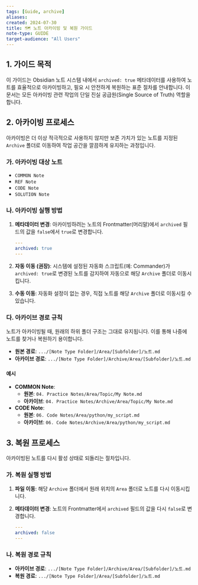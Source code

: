 ```yaml
---
tags: [Guide, archive]
aliases: 
created: 2024-07-30
title: 🗺️ 노트 아카이빙 및 복원 가이드
note-type: GUIDE
target-audience: "All Users"
---
```


## 1. 가이드 목적

이 가이드는 Obsidian 노트 시스템 내에서 `archived: true` 메타데이터를 사용하여 노트를 효율적으로 아카이빙하고, 필요 시 안전하게 복원하는 표준 절차를 안내합니다. 이 문서는 모든 아카이빙 관련 작업의 단일 진실 공급원(Single Source of Truth) 역할을 합니다.

## 2. 아카이빙 프로세스

아카이빙은 더 이상 적극적으로 사용하지 않지만 보존 가치가 있는 노트를 지정된 `Archive` 폴더로 이동하여 작업 공간을 깔끔하게 유지하는 과정입니다.

### 가. 아카이빙 대상 노트

- `COMMON Note`
- `REF Note`
- `CODE Note`
- `SOLUTION Note`

### 나. 아카이빙 실행 방법

1.  **메타데이터 변경**: 아카이빙하려는 노트의 Frontmatter(머리말)에서 `archived` 필드의 값을 `false`에서 `true`로 변경합니다.

    ```yaml
    ---
    archived: true
    ---
    ```

2.  **자동 이동 (권장)**: 시스템에 설정된 자동화 스크립트(예: Commander)가 `archived: true`로 변경된 노트를 감지하여 자동으로 해당 `Archive` 폴더로 이동시킵니다.

3.  **수동 이동**: 자동화 설정이 없는 경우, 직접 노트를 해당 `Archive` 폴더로 이동시킬 수 있습니다.

### 다. 아카이브 경로 규칙

노트가 아카이빙될 때, 원래의 하위 폴더 구조는 그대로 유지됩니다. 이를 통해 나중에 노트를 찾거나 복원하기 용이합니다.

-   **원본 경로**: `.../[Note Type Folder]/Area/[Subfolder]/노트.md`
-   **아카이브 경로**: `.../[Note Type Folder]/Archive/Area/[Subfolder]/노트.md`

#### 예시

-   **COMMON Note**:
    -   **원본**: `04. Practice Notes/Area/Topic/My Note.md`
    -   **아카이브**: `04. Practice Notes/Archive/Area/Topic/My Note.md`
-   **CODE Note**:
    -   **원본**: `06. Code Notes/Area/python/my_script.md`
    -   **아카이브**: `06. Code Notes/Archive/Area/python/my_script.md`

## 3. 복원 프로세스

아카이빙된 노트를 다시 활성 상태로 되돌리는 절차입니다.

### 가. 복원 실행 방법

1.  **파일 이동**: 해당 `Archive` 폴더에서 원래 위치의 `Area` 폴더로 노트를 다시 이동시킵니다.
2.  **메타데이터 변경**: 노트의 Frontmatter에서 `archived` 필드의 값을 다시 `false`로 변경합니다.

    ```yaml
    ---
    archived: false
    ---
    ```

### 나. 복원 경로 규칙

-   **아카이브 경로**: `.../[Note Type Folder]/Archive/Area/[Subfolder]/노트.md`
-   **복원 경로**: `.../[Note Type Folder]/Area/[Subfolder]/노트.md` 